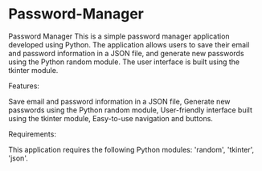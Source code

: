 # Password-Manager
Password Manager
This is a simple password manager application developed using Python. The application allows users to save their email and password information in a JSON file, and generate new passwords using the Python random module. The user interface is built using the tkinter module.

Features:

Save email and password information in a JSON file,
Generate new passwords using the Python random module,
User-friendly interface built using the tkinter module,
Easy-to-use navigation and buttons.

Requirements:

This application requires the following Python modules:
'random',
'tkinter',
'json'.
